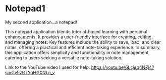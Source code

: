 # Notepad1
My second application...a notepad!

This notepad application blends tutorial-based learning with personal enhancements. It provides a user-friendly interface for creating, editing, and managing notes. 
Key features include the ability to save, load, and clear notes, offering a practical and efficient note-taking experience.
In summary, this application offers simplicity and functionality in note management, catering to users seeking a versatile note-taking solution.

Link to the YouTube video I used for help: https://youtu.be/6Lcjeq4NZj4?si=Gv9z6TYqHGXNLn_v
